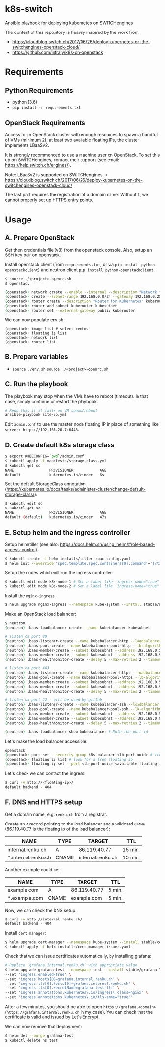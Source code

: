 # k8s-switch
Ansible playbook for deploying kubernetes on SWITCHengines

The content of this repository is heavily inspired by
the work from:
- https://cloudblog.switch.ch/2017/06/26/deploy-kubernetes-on-the-switchengines-openstack-cloud/
- https://github.com/infraly/k8s-on-openstack

# Requirements

## Python Requirements
- python (3.6)
- `pip install -r requirements.txt`

## OpenStack Requirements

Access to an OpenStack cluster with enough resources to spawn a handful of VMs (minimum 2), at least two available floating IPs,
the cluster implements LBaaSv2.

It is strongly recommended to use a machine user on OpenStack.
To set this up on SWITCHengines, contact their support (see email: https://help.switch.ch/engines/).

Note: LBaaSv2 is supported on SWITCHengines -> https://cloudblog.switch.ch/2017/06/26/deploy-kubernetes-on-the-switchengines-openstack-cloud/

The last part requires the registration of a domain name.
Without it, we cannot properly set up HTTPS entry points.

# Usage

## A. Prepare OpenStack

Get then credentials file (v3) from the openstack console.
Also, setup an SSH key pair on openstack.

Install openstack client (from `requirements.txt`, or via `pip install python-openstackclient`) and
neutron client `pip install python-openstackclient`.

```bash
$ source ./<project>-openrc.sh
$ openstack
```

```bash
(openstack) network create --enable --internal --description "Network for Kubernetes" kubenet
(openstack) create --subnet-range 192.168.0.0/24 --gateway 192.168.0.254 --ip-version 4 --network kubenet kubesubnet
(openstack) router create --description "Router for Kubernetes" kuberouter
(openstack) router add subnet kuberouter kubesubnet
(openstack) router set --external-gateway public kuberouter
```

We can now populate env.sh:
```
(openstack) image list # select centos
(openstack) floating ip list
(openstack) network list
(openstack) router list
```

## B. Prepare variables
- `source ./env.sh`
`source ./<project>-openrc.sh`

## C. Run the playbook

The playbook may stop when the VMs have to reboot (timeout).
In that case, simply continue or restart the playbook.

```bash
# Redo this if it fails on VM spawn/reboot
ansible-playbook site-up.yml
```

Edit `admin.conf` to use the master node floating IP in place of something like `server: https://192.168.20.7:6443`.

## D. Create default k8s storage class

```bash
$ export KUBECONFIG=`pwd`/admin.conf
$ kubectl apply -f manifests/storage-class.yml
$ kubectl get sc
NAME                PROVISIONER            AGE
default             kubernetes.io/cinder   6s
```

Set the default StorageClass annotation (https://kubernetes.io/docs/tasks/administer-cluster/change-default-storage-class/):

```bash
$ kubectl edit sc
$ kubectl get sc
NAME                PROVISIONER            AGE
default (default)   kubernetes.io/cinder   47s
```

## E. Setup helm and the ingress controller

Setup helm/tiller (see also:  https://docs.helm.sh/using_helm/#role-based-access-control).
```bash
$ kubectl create -f helm-installs/tiller-rbac-config.yaml
$ helm init --override 'spec.template.spec.containers[0].command'='{/tiller,--storage=secret,--listen=localhost:44134}' --service-account tiller --upgrade
```

Setup the nodes which will run the ingress controller:
```bash
$ kubectl edit node k8s-node-1 # Set a label like `ingress-node="true"`
$ kubectl edit node k8s-node-2 # Set a label like `ingress-node="true"`
```

Install the `nginx-ingress`:
```bash
$ helm upgrade nginx-ingress --namespace kube-system --install stable/nginx-ingress -f helm-installs/nginx-values.yaml
```

Make an OpenStack load balancer:
```bash
$ neutron
(neutron) lbaas-loadbalancer-create --name kubebalancer kubesubnet

# listen on port 80
(neutron) lbaas-listener-create --name kubebalancer-http --loadbalancer kubebalancer --protocol HTTP --protocol-port 80
(neutron) lbaas-pool-create --name kubebalancer-pool-http --lb-algorithm ROUND_ROBIN --listener kubebalancer-http --protocol HTTP
(neutron) lbaas-member-create --subnet kubesubnet --address 192.168.0.5 --protocol-port 32080 kubebalancer-pool-http # use node IPs we labelled
(neutron) lbaas-member-create --subnet kubesubnet --address 192.168.0.9 --protocol-port 32080 kubebalancer-pool-http
(neutron) lbaas-healthmonitor-create --delay 5 --max-retries 2 --timeout 10 --type HTTP --url-path /healthz --pool kubebalancer-pool-http

# listen on port 443
(neutron) lbaas-listener-create --name kubebalancer-https --loadbalancer kubebalancer --protocol HTTPS --protocol-port 443
(neutron) lbaas-pool-create --name kubebalancer-pool-https --lb-algorithm ROUND_ROBIN --listener kubebalancer-https --protocol HTTPS
(neutron) lbaas-member-create --subnet kubesubnet --address 192.168.0.5 --protocol-port 32443 kubebalancer-pool-https # use node IPs we labelled
(neutron) lbaas-member-create --subnet kubesubnet --address 192.168.0.9 --protocol-port 32443 kubebalancer-pool-https
(neutron) lbaas-healthmonitor-create --delay 5 --max-retries 2 --timeout 10 --type HTTPS --url-path /healthz --pool kubebalancer-pool-https

# listen on port 22 - will be used by gitlab
(neutron) lbaas-listener-create --name kubebalancer-ssh --loadbalancer kubebalancer --protocol TCP --protocol-port 22
(neutron) lbaas-pool-create --name kubebalancer-pool-ssh --lb-algorithm ROUND_ROBIN --listener kubebalancer-ssh --protocol TCP
(neutron) lbaas-member-create --subnet kubesubnet --address 192.168.0.5 --protocol-port 32022 kubebalancer-pool-ssh # use node IPs we labelled
(neutron) lbaas-member-create --subnet kubesubnet --address 192.168.0.9 --protocol-port 32022 kubebalancer-pool-ssh
(neutron) lbaas-healthmonitor-create --delay 5 --max-retries 2 --timeout 10 --type TCP --pool kubebalancer-pool-ssh

(neutron) lbaas-loadbalancer-show kubebalancer # Note the port id
```

Let's make the load balancer accessible:
```bash
openstack
(openstack) port set --security-group k8s-balancer <lb-port-uuid> # from field vip_port_id
(openstack) floating ip list # look for a free floating ip
(openstack) floating ip set --port <lb-port-uuid> <available-floating-ip>
```

Let's check we can contact the ingress:
```bash
$ curl -v http://<floating-ip>/
default backend - 404
```

## F. DNS and HTTPS setup

Get a domain name, e.g. `renku.ch` from a registrar.

Create an `A` record pointing to the load balancer and
a wildcard `CNAME` (86.119.40.77 is the floating ip of the load balancer):

| NAME | TYPE | TARGET | TTL |
| ----- | -------- | ----- | -------- |
| internal.renku.ch | A | 86.119.40.77 | 15 min. |
| *.internal.renku.ch | CNAME | internal.renku.ch | 15 min. |

Another example could be:

| NAME | TYPE | TARGET | TTL |
| ----- | -------- | ----- | -------- |
| example.com | A | 86.119.40.77 | 5 min. |
| *.example.com | CNAME | example.com | 5 min. |

Now, we can check the DNS setup:
```bash
$ curl -v http://internal.renku.ch/
default backend - 404
```

Install `cert-manager`:
```bash
$ helm upgrade cert-manager --namespace kube-system --install stable/cert-manager -f helm-installs/cert-manager-values.yaml
$ kubectl apply -f helm-installs/cert-manager-issuer.yaml
```

Check that we can issue certificates automatically, by installing grafana:
```bash
# Replace `grafana.internal.renku.ch` with appropriate value
$ helm upgrade grafana-test --namespace test --install stable/grafana \
--set 'ingress.enabled=true' \
--set 'ingress.hosts[0]=grafana.internal.renku.ch' \
--set 'ingress.tls[0].hosts[0]=grafana.internal.renku.ch' \
--set 'ingress.tls[0].secretName=grafana-test-tls' \
--set 'ingress.annotations.kubernetes\.io/ingress\.class=nginx' \
--set 'ingress.annotations.kubernetes\.io/tls-acme="true"'
```

After a few minutes, you should be able to open  `https://grafana.<domain>` (`https://grafana.internal.renku.ch` in my case).
You can check that the certificate is valid and issued by Let's Encrypt.

We can now remove that deployment:
```bash
$ helm del --purge grafana-test
$ kubectl delete ns test
```
